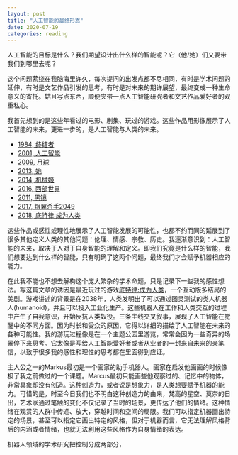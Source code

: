 ```yaml
---
layout: post
title: "人工智能的最终形态"
date: 2020-07-19
categories: reading
---
```


人工智能的目标是什么？我们期望设计出什么样的智能呢？它（他/她）们又要带我们到哪里去呢？

这个问题萦绕在我脑海里许久，每次提问的出发点都不尽相同，有时是学术问题的延伸，有时是文艺作品引发的思考，有时是对未来的期许展望，最终变成一种生命意义的寄托。姑且写点东西，顺便夹带一点人工智能研究者和文艺作品爱好者的双重私心。

我首先想到的是这些年看过的电影、剧集、玩过的游戏。这些作品用影像展示了人工智能的未来，更进一步的，是人工智能与人类的未来。

* [1984, 终结者](https://movie.douban.com/subject/1300656/)
* [2001, 人工智能](https://movie.douban.com/subject/1302827/)
* [2009, 月球](https://movie.douban.com/subject/3073124/)
* [2013, 她](https://movie.douban.com/subject/6722879/)
* [2014, 机械姬](https://movie.douban.com/subject/4160540/)
* [2016, 西部世界](https://movie.douban.com/subject/2338055/)
* [2011, 黑镜](https://movie.douban.com/subject/7054120/)
* [2017, 银翼杀手2049](https://movie.douban.com/subject/10512661/)
* [2018, 底特律:成为人类](https://www.douban.com/game/26652745/)

这些作品或感性或理性地展示了人工智能发展的可能性，也都不约而同的延展到了很多其他定义人类的其他问题：伦理、情感、宗教、历史。我逐渐意识到：人工智能的未来，取决于人对于自身智能的理解和定义。即我们究竟是什么样的智能，我们想要达到什么样的智能，只有明确了这两个问题，最终我们才会赋予机器相应的能力。

在此我不能也不想去解构这个庞大繁杂的学术命题，只是记录下一些我的感性想法。写这篇文章的诱因是最近玩过的游戏[底特律:成为人类](https://www.douban.com/game/26652745/)，一个互动版多结局的美剧。游戏讲述的背景是在2038年，人类发明出了可以通过图灵测试的类人机器人(humanoid)，并且可以投入工业化生产。这些机器人在工作和人类交互的过程中产生了自我意识，开始反抗人类奴役。三条主线交叉叙事，展现了人工智能在觉醒中的不同方面。因为时长和受众的原因，它得以详细的描绘了人工智能在未来的各种可能性。我的游玩过程像是在一个主题公园里游览，常常会因为一些奇异的场景停下来思考。它太像是写给人工智能爱好者或者从业者的一封来自未来的亲笔信，以致于很多我的感性和理性的思考都在里面得到应证。

主人公之一的Markus最初是一个画家的助手机器人。画家在启发他画画的时候像极了我之前做过的一个课题。Marcus最初只能画些他观察过的、记忆中的物体，非常具象却没有创造。这种创造力，或者说是想象力，是人类想要赋予机器的能力。可惜的是，时至今日我们也不明白这种创造力的由来，梵高的星空、莫奈的日出，艺术家通过笔触的变化不仅记录了当时的场景，更传达了他们的情绪。这种情绪在观赏的人群中传递、放大，穿越时间和空间的局限。我们可以指定机器画出特定的场景，甚至可以指定它画出特定的风格，但对于机器而言，它无法理解风格背后的内涵或者情绪，也就无法利用这些风格作为自身情绪的表达。

机器人领域的学术研究把控制分成两部分，